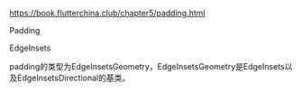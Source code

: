 [](https://book.flutterchina.club/chapter5/padding.html#_5-1-%E5%A1%AB%E5%85%85-padding)


https://book.flutterchina.club/chapter5/padding.html

Padding

EdgeInsets

padding的类型为EdgeInsetsGeometry，EdgeInsetsGeometry是EdgeInsets以及EdgeInsetsDirectional的基类。